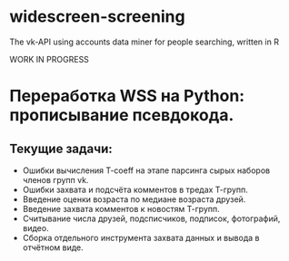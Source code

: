 widescreen-screening
====================

The vk-API using accounts data miner for people searching, written in R

WORK IN PROGRESS

Переработка WSS на Python: прописывание псевдокода.
====================

Текущие задачи:
--------------------

* Ошибки вычисления T-coeff на этапе парсинга сырых наборов членов групп vk.
* Ошибки захвата и подсчёта комментов в тредах Т-групп.
* Введение оценки возраста по медиане возраста друзей.
* Введение захвата комментов к новостям Т-групп. 
* Считывание числа друзей, подсписчиков, подписок, фотографий, видео.
* Сборка отдельного инструмента захвата данных и вывода в отчётном виде.
